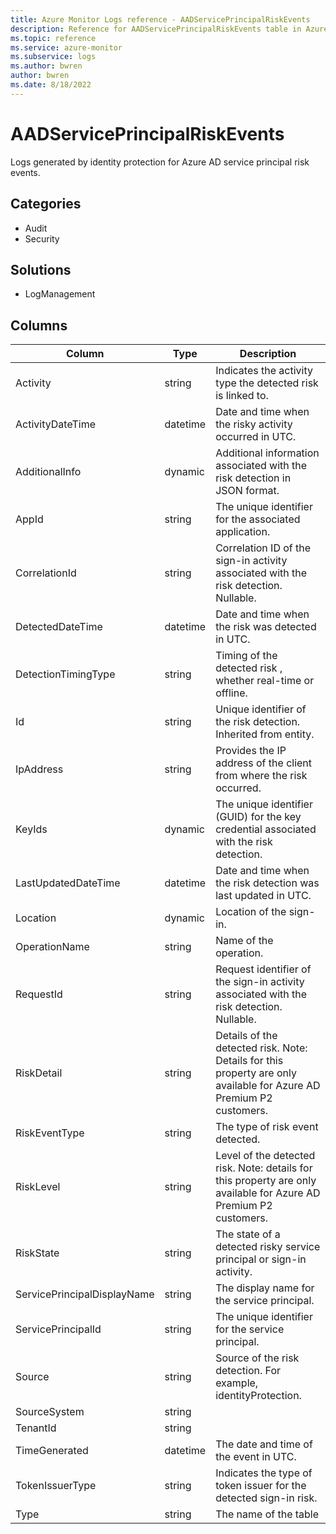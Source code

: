 ```yaml
---
title: Azure Monitor Logs reference - AADServicePrincipalRiskEvents
description: Reference for AADServicePrincipalRiskEvents table in Azure Monitor Logs.
ms.topic: reference
ms.service: azure-monitor
ms.subservice: logs
ms.author: bwren
author: bwren
ms.date: 8/18/2022
---
```


# AADServicePrincipalRiskEvents

 Logs generated by identity protection for Azure AD service principal risk events.

## Categories

- Audit
- Security
## Solutions

- LogManagement




## Columns

| Column | Type | Description |
| --- | --- | --- |
| Activity | string | Indicates the activity type the detected risk is linked to. |
| ActivityDateTime | datetime | Date and time when the risky activity occurred in UTC. |
| AdditionalInfo | dynamic | Additional information associated with the risk detection in JSON format. |
| AppId | string | The unique identifier for the associated application. |
| CorrelationId | string | Correlation ID of the sign-in activity associated with the risk detection. Nullable. |
| DetectedDateTime | datetime | Date and time when the risk was detected in UTC. |
| DetectionTimingType | string | Timing of the detected risk , whether real-time or offline. |
| Id | string | Unique identifier of the risk detection. Inherited from entity. |
| IpAddress | string | Provides the IP address of the client from where the risk occurred. |
| KeyIds | dynamic | The unique identifier (GUID) for the key credential associated with the risk detection. |
| LastUpdatedDateTime | datetime | Date and time when the risk detection was last updated in UTC. |
| Location | dynamic | Location of the sign-in. |
| OperationName | string | Name of the operation. |
| RequestId | string | Request identifier of the sign-in activity associated with the risk detection. Nullable. |
| RiskDetail | string | Details of the detected risk. Note: Details for this property are only available for Azure AD Premium P2 customers. |
| RiskEventType | string | The type of risk event detected. |
| RiskLevel | string | Level of the detected risk. Note: details for this property are only available for Azure AD Premium P2 customers. |
| RiskState | string | The state of a detected risky service principal or sign-in activity. |
| ServicePrincipalDisplayName | string | The display name for the service principal. |
| ServicePrincipalId | string | The unique identifier for the service principal. |
| Source | string | Source of the risk detection. For example, identityProtection. |
| SourceSystem | string |  |
| TenantId | string |  |
| TimeGenerated | datetime | The date and time of the event in UTC. |
| TokenIssuerType | string | Indicates the type of token issuer for the detected sign-in risk. |
| Type | string | The name of the table |
